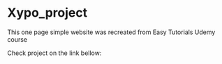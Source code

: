 # Xypo_project
This one page simple website was recreated from Easy Tutorials Udemy course

Check project on the link bellow:
